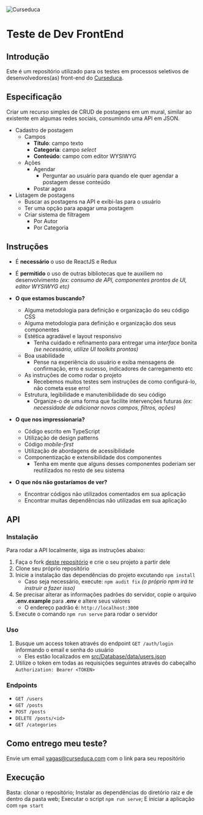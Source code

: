 ![Curseduca](https://curseduca.com/application/images/logo-250px.png)

# Teste de Dev FrontEnd

## Introdução
Este é um repositório utilizado para os testes em processos seletivos de desenvolvedores(as) front-end do [Curseduca](https://curseduca.com).

## Especificação
Criar um recurso simples de CRUD de postagens em um mural, similar ao existente em algumas redes sociais, consumindo uma API em JSON.

- Cadastro de postagem
    - Campos
        - **Título**: campo texto
        - **Categoria**: campo _select_
        - **Conteúdo**: campo com editor WYSIWYG
    - Ações
        - Agendar
            - Perguntar ao usuário para quando ele quer agendar a postagem desse conteúdo
        - Postar agora
- Listagem de postagens
    - Buscar as postagens na API e exibi-las para o usuário
    - Ter uma opção para apagar uma postagem
    - Criar sistema de filtragem
        - Por Autor
        - Por Categoria

## Instruções
- É **necessário** o uso de ReactJS e Redux
- É **permitido** o uso de outras bibliotecas que te auxiliem no desenvolvimento _(ex: consumo de API, componentes prontos de UI, editor WYSIWYG etc)_


- **O que estamos buscando?**
    - Alguma metodologia para definição e organização do seu código CSS
    - Alguma metodologia para definição e organização dos seus componentes
    - Estética agradável e layout responsivo
        - Tenha cuidado e refinamento para entregar uma _interface_ bonita _(se necessário, utilize UI toolkits prontas)_
    - Boa usabilidade
        - Pense na experiência do usuário e exiba mensagens de confirmação, erro e sucesso, indicadores de carregamento etc
    - As instruções de como rodar o projeto
        - Recebemos muitos testes sem instruções de como configurá-lo, não cometa esse erro! 
    - Estrutura, legibilidade e manutenibilidade do seu código
        - Organize-o de uma forma que facilite intervenções futuras _(ex: necessidade de adicionar novos campos, filtros, ações)_


- **O que nos impressionaria?**
    - Código escrito em TypeScript
    - Utilização de design patterns
    - Código _mobile-first_
    - Utilização de abordagens de acessibilidade
    - Componentização e extensibilidade dos componentes
        - Tenha em mente que alguns desses componentes poderiam ser reutilizados no resto de seu sistema


- **O que nós não gostaríamos de ver?**
    - Encontrar códigos não utilizados comentados em sua aplicação
    - Encontrar muitas dependências não utilizadas em sua aplicação

## API
### Instalação
Para rodar a API localmente, siga as instruções abaixo:

1. Faça o fork [deste repositório](https://github.com/curseduca/curseduca-frontend-react-test) e crie o seu projeto a partir dele
2. Clone seu próprio repositório
3. Inicie a instalação das dependências do projeto excutando `npm install`
    - Caso seja necessário, execute: `npm audit fix` _(o próprio npm irá te instruir a fazer isso)_
4. Se precisar alterar as informações padrões do servidor, copie o arquivo **.env.example** para **.env** e altere seus valores
    - O endereço padrão é: `http://localhost:3000`
5. Execute o comando `npm run serve` para rodar o servidor

### Uso
1. Busque um access token através do endpoint `GET /auth/login` informando o email e senha do usuário
    - Eles estão localizados em [src/Database/data/users.json](https://github.com/curseduca/curseduca-frontend-react-test/blob/master/src/Database/data/users.json)
2. Utilize o token em todas as requisições seguintes através do cabeçalho `Authorization: Bearer <TOKEN>`

### Endpoints 
- `GET /users`
- `GET /posts`
- `POST /posts`
- `DELETE /posts/<id>`
- `GET /categories`

## Como entrego meu teste?
Envie um email [vagas@curseduca.com](vagas@curseduca.com) com o link para seu repositório


## Execução
Basta: clonar o repositório; Instalar as dependências do diretório raiz e de dentro da pasta web; Executar o script `npm run serve`; E iniciar a aplicação com `npm start`
